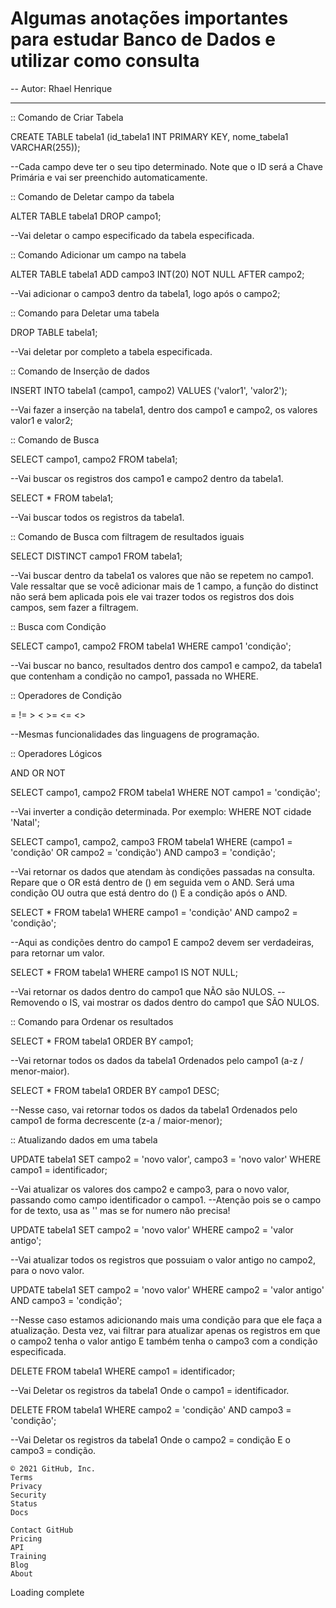 # Algumas anotações importantes para estudar Banco de Dados e utilizar como consulta


-- Autor: Rhael Henrique

------------------------------------------------------------------------

:: Comando de Criar Tabela

CREATE TABLE tabela1 (id_tabela1 INT PRIMARY KEY, nome_tabela1 VARCHAR(255));

--Cada campo deve ter o seu tipo determinado. Note que o ID será a Chave Primária e vai ser preenchido automaticamente.

:: Comando de Deletar campo da tabela

ALTER TABLE tabela1 DROP campo1;

--Vai deletar o campo especificado da tabela especificada.

:: Comando Adicionar um campo na tabela

ALTER TABLE tabela1 ADD campo3 INT(20) NOT NULL AFTER campo2;

--Vai adicionar o campo3 dentro da tabela1, logo após o campo2;

:: Comando para Deletar uma tabela

DROP TABLE tabela1;

--Vai deletar por completo a tabela especificada.

:: Comando de Inserção de dados

INSERT INTO tabela1 (campo1, campo2) VALUES ('valor1', 'valor2');

--Vai fazer a inserção na tabela1, dentro dos campo1 e campo2, os valores valor1 e valor2;

:: Comando de Busca

SELECT campo1, campo2 FROM tabela1;

--Vai buscar os registros dos campo1 e campo2 dentro da tabela1.

SELECT * FROM tabela1;

--Vai buscar todos os registros da tabela1.

:: Comando de Busca com filtragem de resultados iguais

SELECT DISTINCT campo1 FROM tabela1;

--Vai buscar dentro da tabela1 os valores que não se repetem no campo1. Vale ressaltar que se você adicionar mais de 1 campo, a função do distinct não será bem aplicada pois ele vai trazer todos os registros dos dois campos, sem fazer a filtragem.

:: Busca com Condição

SELECT campo1, campo2 FROM tabela1 WHERE campo1 'condição';

--Vai buscar no banco, resultados dentro dos campo1 e campo2, da tabela1 que contenham a condição no campo1, passada no WHERE.

:: Operadores de Condição

= != > < >= <= <>

--Mesmas funcionalidades das linguagens de programação.

:: Operadores Lógicos

AND OR NOT

SELECT campo1, campo2 FROM tabela1 WHERE NOT campo1 = 'condição';

--Vai inverter a condição determinada. Por exemplo: WHERE NOT cidade 'Natal';

SELECT campo1, campo2, campo3 FROM tabela1 WHERE (campo1 = 'condição' OR campo2 = 'condição') AND campo3 = 'condição';

--Vai retornar os dados que atendam às condições passadas na consulta. Repare que o OR está dentro de () em seguida vem o AND. Será uma condição OU outra que está dentro do () E a condição após o AND.

SELECT * FROM tabela1 WHERE campo1 = 'condição' AND campo2 = 'condição';

--Aqui as condições dentro do campo1 E campo2 devem ser verdadeiras, para retornar um valor.

SELECT * FROM tabela1 WHERE campo1 IS NOT NULL;

--Vai retornar os dados dentro do campo1 que NÃO são NULOS.
--Removendo o IS, vai mostrar os dados dentro do campo1 que SÃO NULOS.

:: Comando para Ordenar os resultados

SELECT * FROM tabela1 ORDER BY campo1;

--Vai retornar todos os dados da tabela1 Ordenados pelo campo1 (a-z / menor-maior).

SELECT * FROM tabela1 ORDER BY campo1 DESC;

--Nesse caso, vai retornar todos os dados da tabela1 Ordenados pelo campo1 de forma decrescente (z-a / maior-menor);

:: Atualizando dados em uma tabela

UPDATE tabela1 SET campo2 = 'novo valor', campo3 = 'novo valor' WHERE campo1 = identificador;

--Vai atualizar os valores dos campo2 e campo3, para o novo valor, passando como campo identificador o campo1.
--Atenção pois se o campo for de texto, usa as '' mas se for numero não precisa!

UPDATE tabela1 SET campo2 = 'novo valor' WHERE campo2 = 'valor antigo';

--Vai atualizar todos os registros que possuiam o valor antigo no campo2, para o novo valor.

UPDATE tabela1 SET campo2 = 'novo valor' WHERE campo2 = 'valor antigo' AND campo3 = 'condição';

--Nesse caso estamos adicionando mais uma condição para que ele faça a atualização. Desta vez, vai filtrar para atualizar apenas os registros em que o campo2 tenha o valor antigo E também tenha o campo3 com a condição especificada.

DELETE FROM tabela1 WHERE campo1 = identificador;

--Vai Deletar os registros da tabela1 Onde o campo1 = identificador.

DELETE FROM tabela1 WHERE campo2 = 'condição' AND campo3 = 'condição';

--Vai Deletar os registros da tabela1 Onde o campo2 = condição E o campo3 = condição.

    © 2021 GitHub, Inc.
    Terms
    Privacy
    Security
    Status
    Docs

    Contact GitHub
    Pricing
    API
    Training
    Blog
    About

Loading complete

